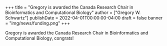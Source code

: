 +++
title = "Gregory is awarded the Canada Research Chair in Bioinformatics and Computational Biology"
author = ["Gregory W. Schwartz"]
publishDate = 2022-04-01T00:00:00-04:00
draft = false
banner = "img/news/funding.png"
+++

Gregory is awarded the Canada Research Chair in Bioinformatics and Computational
Biology, congrats!